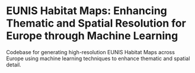 # EUNIS Habitat Maps: Enhancing Thematic and Spatial Resolution for Europe through Machine Learning
Codebase for generating high-resolution EUNIS Habitat Maps across Europe using machine learning techniques to enhance thematic and spatial detail.

